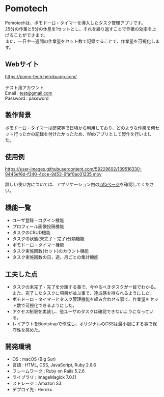 # Pomotech
Pomotechは、ポモドーロ・タイマーを導入したタスク管理アプリです。  
25分の作業と5分の休息を1セットとし、それを繰り返すことで作業の効率を上げることができます。  
また、一日や一週間の作業量をセット数で記録することで、作業量を可視化します。

## Webサイト
https://pomo-tech.herokuapp.com/  
<br>
テスト用アカウント  
Email : test@gmail.com  
Password : password  

## 製作背景
ポモドーロ・タイマーは研究等で日頃から利用しており、どのような作業を何セット行ったかの記録を付けたかったため、Webアプリとして製作を行いました。

## 使用例
https://user-images.githubusercontent.com/59229602/139516330-9445ef6d-f340-4cce-9d53-6faf0ac01235.mov

詳しい使い方については、アプリケーション内の[infoページ](https://pomo-tech.herokuapp.com/info)を確認してください。

## 機能一覧
- ユーザ登録・ログイン機能
- プロフィール画像投稿機能
- タスクのCRUD機能
- タスクの状態(未完了・完了)分類機能
- ポモドーロ・タイマー機能
- タスク実施回数(セット)のカウント機能
- タスク実施回数の日，週，月ごとの集計機能

## 工夫した点
- タスクの未完了・完了を分類する事で、今やるべきタスクが一目でわかる。また、完了したタスクに項目が並ぶ事で、達成感を得られるようにした。
- ポモドーロ・タイマーとタスク管理機能を組み合わせる事で、作業量をセット数で可視化できるようにした。
- アクセス制限を実装し、他ユーザのタスクは確認できないようになっている。
- レイアウトをBootstrapで作成し、オリジナルのCSSは最小限にする事で保守性を高めた。

## 開発環境
- OS : macOS (Big Sur)
- 言語 : HTML, CSS, JavaScript, Ruby 2.6.6
- フレームワーク : Ruby on Rails 5.2.6
- ライブラリ : ImageMagick 7.0.11
- ストレージ：Amazon S3
- デプロイ先 : Heroku